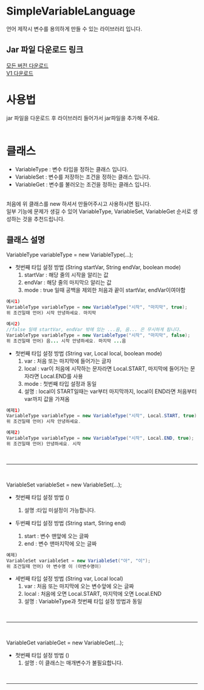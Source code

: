 # SimpleVariableLanguage
언어 제작시 변수를 용의하게 만들 수 있는 라이브러리 입니다. </br>

## Jar 파일 다운로드 링크
[모든 버전 다운로드]()</br>
[V1 다운로드]()</br>

# 사용법
jar 파일을 다운로드 후 라이브러리 들어가서 jar파일을 추가해 주세요.</br>
</br>

# 클래스
  - VariableType : 변수 타입을 정하는 클래스 입니다.
  - VariableSet : 변수를 저장하는 조건을 정하는 클래스 입니다.
  - VariableGet : 변수를 불러오는 조건을 정하는 클래스 입니다.

</br> 처음에 위 클래스를 new 하셔서 만들어주시고 사용하시면 됩니다.
</br> 일부 기능에 문제가 생길 수 있어 VariableType, VariableSet, VariableGet 순서로 생성하는 것을 추천드립니다.

## 클래스 설명
  VariableType variableType = new VariableType(...);
  - 첫번째 타입 설정 방법 (String startVar, String endVar, boolean mode)
    1. startVar : 해당 줄의 시작을 알리는 값
    2. endVar : 해당 줄의 마지막으 알리는 값
    3. mode : true 일때 공백을 제외한 처음과 끝이 startVar, endVar이여야함
  ```java
  예시1)
  VariableType variableType = new VariableType("시작", "마지막", true);
  위 조건일때 언어) 시작 안녕하세요. 마지막
  
  예시2)
  //false 일때 startVar, endVar 밖에 있는 ...음, 음... 은 무시하게 됩니다.
  VariableType variableType = new VariableType("시작", "마지막", false);
  위 조건일때 언어) 음... 시작 안녕하세요. 마지막 ...음
  ``` 
  
  - 첫번째 타입 설정 방법 (String var, Local local, boolean mode)
    1. var : 처음 또는 마지막에 들어가는 글자
    2. local : var이 처음에 시작하는 문자라면 Local.START, 마지막에 들어가는 문자라면 Local.END를 사용
    3. mode : 첫번째 타입 설정과 동일
    4. 설명 : local이 START일때는 var부터 마지막까지, local이 END라면 처음부터 var까지 값을 가져옴

  ```java
  예제1)
  VariableType variableType = new VariableType("시작", Local.START, true);
  위 조건일때 언어) 시작 안녕하세요.
  
  예제2)
  VariableType variableType = new VariableType("시작", Local.END, true);
  위 조건일때 언어) 안녕하세요. 시작
  ```
  
</br>

---

</br>
  
  VariableSet variableSet = new VariableSet(...);
  - 첫번째 타입 설정 방법 ()
    1. 설명 :타입 미설정이 가능합니다.
  
  - 두번째 타입 설정 방법 (String start, String end)
    1. start : 변수 맨앞에 오는 글짜
    2. end : 변수 맨마지막에 오는 글짜
  ```java
  예제)
  VariableSet variableSet = new VariableSet("아", "이");
  위 조건일때 언어) 아 변수명 이 (아변수명이)
  ```
  
  - 세번째 타입 설정 방법 (String var, Local local)
      1. var : 처음 또는 마지막에 오는 변수앞에 오는 글짜
      2. local : 처음에 오면 Local.START, 마지막에 오면 Local.END
      3. 설명 : VariableType과 첫번째 타입 설정 방법과 동일


</br>

---

</br>
  
  VariableGet variableGet = new VariableGet(...);
  - 첫번째 타입 설정 방법 ()
      1. 설명 : 이 클래스는 매개변수가 불필요합니다.


</br>

---

</br>


